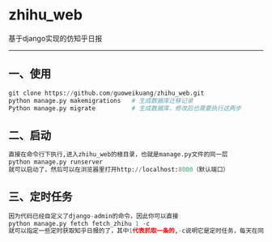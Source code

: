 # zhihu_web
基于django实现的仿知乎日报

---
## 一、使用
```python
git clone https://github.com/guoweikuang/zhihu_web.git
python manage.py makemigrations   # 生成数据库迁移记录
Python manage.py migrate          # 生成数据库，修改后也需要执行这两步

```
## 二、启动
```python
直接在命令行下执行,进入zhihu_web的根目录，也就是manage.py文件的同一层
python manage.py runserver
就可以启动了，然后可以在浏览器里打开http://localhost:8000（默认端口）
```
## 三、定时任务
```python
因为代码已经自定义了django-admin的命令，因此你可以直接
python manage.py fetch fetch_zhihu 1 -c
就可以指定一些定时获取知乎日报的了，其中1代表抓取一条的,-c说明它是定时任务，每天在同一时间内会自动获取知乎日报数据，并把图片保存在本地
